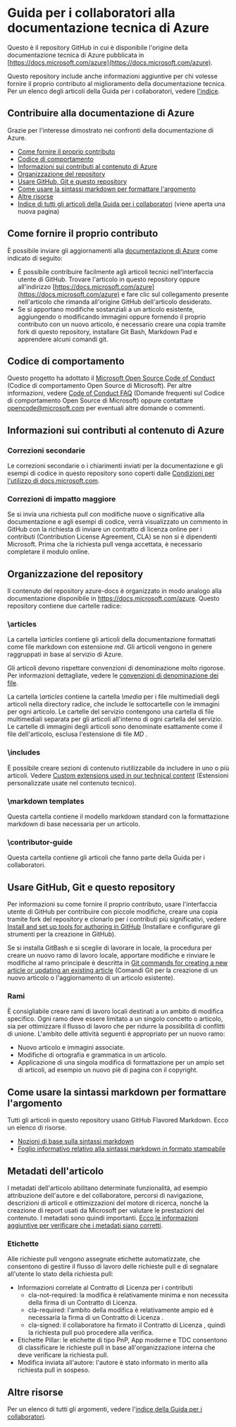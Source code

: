 # <a name="azure-technical-documentation-contributor-guide"></a>Guida per i collaboratori alla documentazione tecnica di Azure
Questo è il repository GitHub in cui è disponibile l'origine della documentazione tecnica di Azure pubblicata in [https://docs.microsoft.com/azure](https://docs.microsoft.com/azure).

Questo repository include anche informazioni aggiuntive per chi volesse fornire il proprio contributo al miglioramento della documentazione tecnica. Per un elenco degli articoli della Guida per i collaboratori, vedere [l'indice](contributor-guide/contributor-guide-index.md).

## <a name="contribute-to-azure-documentation"></a>Contribuire alla documentazione di Azure
Grazie per l'interesse dimostrato nei confronti della documentazione di Azure.

* [Come fornire il proprio contributo](#ways-to-contribute)
* [Codice di comportamento](#code-of-conduct)
* [Informazioni sui contributi al contenuto di Azure](#about-your-contributions-to-azure-content)
* [Organizzazione del repository](#repository-organization)
* [Usare GitHub, Git e questo repository](#use-github-git-and-this-repository)
* [Come usare la sintassi markdown per formattare l'argomento](#how-to-use-markdown-to-format-your-topic)
* [Altre risorse](#more-resources)
* [Indice di tutti gli articoli della Guida per i collaboratori](contributor-guide/contributor-guide-index.md) (viene aperta una nuova pagina)

## <a name="ways-to-contribute"></a>Come fornire il proprio contributo
È possibile inviare gli aggiornamenti alla [documentazione di Azure](https://docs.microsoft.com/azure) come indicato di seguito:

* È possibile contribuire facilmente agli articoli tecnici nell'interfaccia utente di GitHub. Trovare l'articolo in questo repository oppure all'indirizzo [https://docs.microsoft.com/azure](https://docs.microsoft.com/azure) e fare clic sul collegamento presente nell'articolo che rimanda all'origine GitHub dell'articolo desiderato.
* Se si apportano modifiche sostanziali a un articolo esistente, aggiungendo o modificando immagini oppure fornendo il proprio contributo con un nuovo articolo, è necessario creare una copia tramite fork di questo repository, installare Git Bash, Markdown Pad e apprendere alcuni comandi git.

## <a name="code-of-conduct"></a>Codice di comportamento
Questo progetto ha adottato il [Microsoft Open Source Code of Conduct](https://opensource.microsoft.com/codeofconduct/) (Codice di comportamento Open Source di Microsoft). Per altre informazioni, vedere [Code of Conduct FAQ](https://opensource.microsoft.com/codeofconduct/faq/) (Domande frequenti sul Codice di comportamento Open Source di Microsoft) oppure contattare [opencode@microsoft.com](mailto:opencode@microsoft.com) per eventuali altre domande o commenti.

## <a name="about-your-contributions-to-azure-content"></a>Informazioni sui contributi al contenuto di Azure
### <a name="minor-corrections"></a>Correzioni secondarie
Le correzioni secondarie o i chiarimenti inviati per la documentazione e gli esempi di codice in questo repository sono coperti dalle [Condizioni per l'utilizzo di docs.microsoft.com](https://docs.microsoft.com/legal/termsofuse).

### <a name="larger-submissions"></a>Correzioni di impatto maggiore
Se si invia una richiesta pull con modifiche nuove o significative alla documentazione e agli esempi di codice, verrà visualizzato un commento in GitHub con la richiesta di inviare un contratto di licenza online per i contributi (Contribution License Agreement, CLA) se non si è dipendenti Microsoft. Prima che la richiesta pull venga accettata, è necessario completare il modulo online.

## <a name="repository-organization"></a>Organizzazione del repository
Il contenuto del repository azure-docs è organizzato in modo analogo alla documentazione disponibile in https://docs.microsoft.com/azure. Questo repository contiene due cartelle radice:

### <a name="articles"></a>\articles
La cartella *\articles* contiene gli articoli della documentazione formattati come file markdown con estensione *md*. Gli articoli vengono in genere raggruppati in base al servizio di Azure.

Gli articoli devono rispettare convenzioni di denominazione molto rigorose. Per informazioni dettagliate, vedere le [convenzioni di denominazione dei file](contributor-guide/file-names-and-locations.md).

La cartella *\articles* contiene la cartella *\media* per i file multimediali degli articoli nella directory radice, che include le sottocartelle con le immagini per ogni articolo.  Le cartelle del servizio contengono una cartella di file multimediali separata per gli articoli all'interno di ogni cartella del servizio. Le cartelle di immagini degli articoli sono denominate esattamente come il file dell'articolo, esclusa l'estensione di file *MD* .

### <a name="includes"></a>\includes
È possibile creare sezioni di contenuto riutilizzabile da includere in uno o più articoli. Vedere [Custom extensions used in our technical content](contributor-guide/custom-markdown-extensions.md) (Estensioni personalizzate usate nel contenuto tecnico).

### <a name="markdown-templates"></a>\markdown templates
Questa cartella contiene il modello markdown standard con la formattazione markdown di base necessaria per un articolo.

### <a name="contributor-guide"></a>\contributor-guide
Questa cartella contiene gli articoli che fanno parte della Guida per i collaboratori.

## <a name="use-github-git-and-this-repository"></a>Usare GitHub, Git e questo repository
Per informazioni su come fornire il proprio contributo, usare l'interfaccia utente di GitHub per contribuire con piccole modifiche, creare una copia tramite fork del repository e clonarlo per i contributi più significativi, vedere [Install and set up tools for authoring in GitHub](contributor-guide/tools-and-setup.md) (Installare e configurare gli strumenti per la creazione in GitHub).

Se si installa GitBash e si sceglie di lavorare in locale, la procedura per creare un nuovo ramo di lavoro locale, apportare modifiche e rinviare le modifiche al ramo principale è descritta in [Git commands for creating a new article or updating an existing article](contributor-guide/git-commands-for-master.md) (Comandi Git per la creazione di un nuovo articolo o l'aggiornamento di un articolo esistente).

### <a name="branches"></a>Rami
È consigliabile creare rami di lavoro locali destinati a un ambito di modifica specifico. Ogni ramo deve essere limitato a un singolo concetto o articolo, sia per ottimizzare il flusso di lavoro che per ridurre la possibilità di conflitti di unione.  L'ambito delle attività seguenti è appropriato per un nuovo ramo:

* Nuovo articolo e immagini associate.
* Modifiche di ortografia e grammatica in un articolo.
* Applicazione di una singola modifica di formattazione per un ampio set di articoli, ad esempio un nuovo piè di pagina con il copyright.

## <a name="how-to-use-markdown-to-format-your-topic"></a>Come usare la sintassi markdown per formattare l'argomento
Tutti gli articoli in questo repository usano GitHub Flavored Markdown.  Ecco un elenco di risorse.

* [Nozioni di base sulla sintassi markdown](https://help.github.com/articles/markdown-basics/)
* [Foglio informativo relativo alla sintassi markdown in formato stampabile](./contributor-guide/media/documents/markdown-cheatsheet.pdf?raw=true)

## <a name="article-metadata"></a>Metadati dell'articolo
I metadati dell'articolo abilitano determinate funzionalità, ad esempio attribuzione dell'autore e del collaboratore, percorsi di navigazione, descrizioni di articoli e ottimizzazioni del motore di ricerca, nonché la creazione di report usati da Microsoft per valutare le prestazioni del contenuto. I metadati sono quindi importanti. [Ecco le informazioni aggiuntive per verificare che i metadati siano corretti](contributor-guide/article-metadata.md).

### <a name="labels"></a>Etichette
Alle richieste pull vengono assegnate etichette automatizzate, che consentono di gestire il flusso di lavoro delle richieste pull e di segnalare all'utente lo stato della richiesta pull:

* Informazioni correlate al Contratto di Licenza per i contributi
  * cla-not-required: la modifica è relativamente minima e non necessita della firma di un Contratto di Licenza.
  * cla-required: l'ambito della modifica è relativamente ampio ed è necessaria la firma di un Contratto di Licenza .
  * cla-signed: il collaboratore ha firmato il Contratto di Licenza , quindi la richiesta pull può procedere alla verifica.
* Etichette Pillar: le etichette di tipo PnP, App moderne e TDC consentono di classificare le richieste pull in base all'organizzazione interna che deve verificare la richiesta pull.
* Modifica inviata all'autore: l'autore è stato informato in merito alla richiesta pull in sospeso.

## <a name="more-resources"></a>Altre risorse
Per un elenco di tutti gli argomenti, vedere l'[indice della Guida per i collaboratori](contributor-guide/contributor-guide-index.md).



<!--HONumber=Feb17_HO2-->


